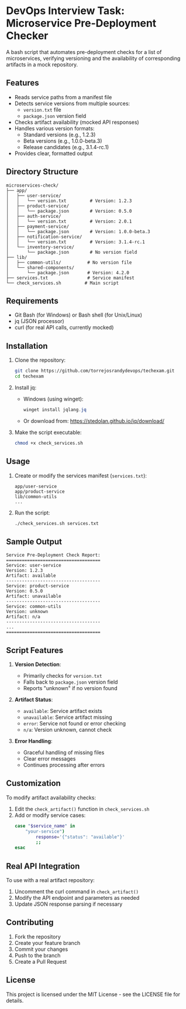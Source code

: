# DevOps Interview Task: Microservice Pre-Deployment Checker

A bash script that automates pre-deployment checks for a list of microservices, verifying versioning and the availability of corresponding artifacts in a mock repository.

## Features

- Reads service paths from a manifest file
- Detects service versions from multiple sources:
  - `version.txt` file
  - `package.json` version field
- Checks artifact availability (mocked API responses)
- Handles various version formats:
  - Standard versions (e.g., 1.2.3)
  - Beta versions (e.g., 1.0.0-beta.3)
  - Release candidates (e.g., 3.1.4-rc.1)
- Provides clear, formatted output

## Directory Structure
```
microservices-check/
├── app/
│   ├── user-service/
│   │   └── version.txt         # Version: 1.2.3
│   ├── product-service/
│   │   └── package.json        # Version: 0.5.0
│   ├── auth-service/
│   │   └── version.txt         # Version: 2.0.1
│   ├── payment-service/
│   │   └── package.json        # Version: 1.0.0-beta.3
│   ├── notification-service/
│   │   └── version.txt         # Version: 3.1.4-rc.1
│   └── inventory-service/
│       └── package.json        # No version field
├── lib/
│   ├── common-utils/          # No version file
│   └── shared-components/
│       └── package.json       # Version: 4.2.0
├── services.txt               # Service manifest
└── check_services.sh         # Main script
```

## Requirements

- Git Bash (for Windows) or Bash shell (for Unix/Linux)
- jq (JSON processor)
- curl (for real API calls, currently mocked)

## Installation

1. Clone the repository:
   ```bash
   git clone https://github.com/torrejosrandydevops/techexam.git
   cd techexam
   ```

2. Install jq:
   - Windows (using winget):
     ```powershell
     winget install jqlang.jq
     ```
   - Or download from: https://stedolan.github.io/jq/download/

3. Make the script executable:
   ```bash
   chmod +x check_services.sh
   ```

## Usage

1. Create or modify the services manifest (`services.txt`):
   ```
   app/user-service
   app/product-service
   lib/common-utils
   ...
   ```

2. Run the script:
   ```bash
   ./check_services.sh services.txt
   ```

## Sample Output
```
Service Pre-Deployment Check Report:
====================================
Service: user-service
Version: 1.2.3
Artifact: available
------------------------------------
Service: product-service
Version: 0.5.0
Artifact: unavailable
------------------------------------
Service: common-utils
Version: unknown
Artifact: n/a
------------------------------------
...
====================================
```

## Script Features

1. **Version Detection**:
   - Primarily checks for `version.txt`
   - Falls back to `package.json` version field
   - Reports "unknown" if no version found

2. **Artifact Status**:
   - `available`: Service artifact exists
   - `unavailable`: Service artifact missing
   - `error`: Service not found or error checking
   - `n/a`: Version unknown, cannot check

3. **Error Handling**:
   - Graceful handling of missing files
   - Clear error messages
   - Continues processing after errors

## Customization

To modify artifact availability checks:
1. Edit the `check_artifact()` function in `check_services.sh`
2. Add or modify service cases:
   ```bash
   case "$service_name" in
       "your-service")
           response='{"status": "available"}'
           ;;
   esac
   ```

## Real API Integration

To use with a real artifact repository:
1. Uncomment the curl command in `check_artifact()`
2. Modify the API endpoint and parameters as needed
3. Update JSON response parsing if necessary

## Contributing

1. Fork the repository
2. Create your feature branch
3. Commit your changes
4. Push to the branch
5. Create a Pull Request

## License

This project is licensed under the MIT License - see the LICENSE file for details. 
